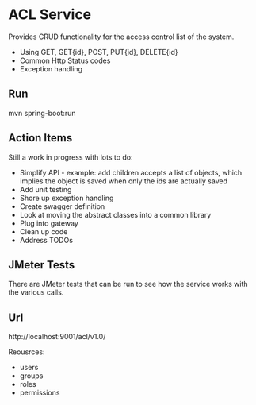 # ACL Service
Provides CRUD functionality for the access control list of the system.

* Using GET, GET{id}, POST, PUT{id}, DELETE{id}
* Common Http Status codes
* Exception handling

## Run
mvn spring-boot:run

## Action Items
Still a work in progress with lots to do:
* Simplify API - example: add children accepts a list of objects, which implies the object is saved when only the ids are actually saved
* Add unit testing
* Shore up exception handling
* Create swagger definition
* Look at moving the abstract classes into a common library
* Plug into gateway
* Clean up code
* Address TODOs

## JMeter Tests
There are JMeter tests that can be run to see how the service works with the various calls.

## Url
http://localhost:9001/acl/v1.0/<resource>

Reousrces:
* users
* groups
* roles
* permissions
